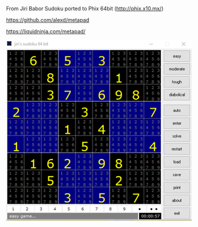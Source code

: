 From Jiri Babor Sudoku ported to Phix 64bit (http://phix.x10.mx/)

https://github.com/alexd/metapad

https://liquidninja.com/metapad/

![sudoku](./sudoku.png)

